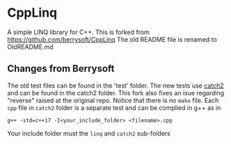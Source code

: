 # CppLinq
A simple LINQ library for C++.
This is forked from https://github.com/berrysoft/CppLinq
The old README file is renamed to OldREADME.md
## Changes from Berrysoft
The old test files can be found in the 'test' folder.  The new tests use [catch2](https://github.com/catchorg/Catch2/releases/download/v2.9.1/catch.hpp) and can be found in the catch2 folder. This fork also fixes an isue regarding "reverse" raised at the original repo.
Notice that there is no `make` file. Each `cpp` file  in `catch2` folder is a separate test and can be complied in g++ as in 
    
    g++ -std=c++17 -I<your_include_folder> <filename>.cpp

Your include folder must the `linq` and `catch2` sub-folders


